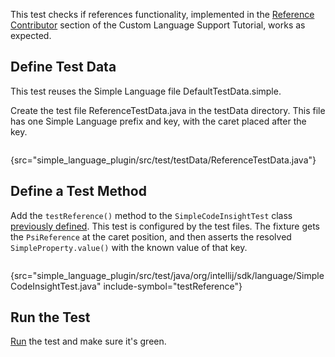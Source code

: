[//]: # (title: 10. Reference Test)

<!-- Copyright 2000-2021 JetBrains s.r.o. and other contributors. Use of this source code is governed by the Apache 2.0 license that can be found in the LICENSE file. -->

This test checks if references functionality, implemented in the [Reference Contributor](reference_contributor.md) section of the Custom Language Support Tutorial, works as expected.

## Define Test Data
This test reuses the Simple Language file <path>DefaultTestData.simple</path>.

Create the test file <path>ReferenceTestData.java</path> in the <path>testData</path> directory.
This file has one Simple Language prefix and key, with the caret placed after the key.

```java
```
{src="simple_language_plugin/src/test/testData/ReferenceTestData.java"}

## Define a Test Method
Add the `testReference()` method to the `SimpleCodeInsightTest` class [previously defined](completion_test.md#define-a-test).
This test is configured by the test files.
The fixture gets the `PsiReference` at the caret position, and then asserts the resolved `SimpleProperty.value()` with the known value of that key.

```java
```
{src="simple_language_plugin/src/test/java/org/intellij/sdk/language/SimpleCodeInsightTest.java" include-symbol="testReference"}


## Run the Test
[Run](completion_test.md#run-the-test) the test and make sure it's green.